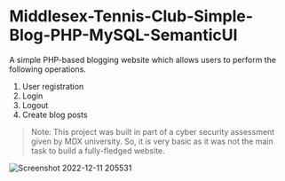 # Middlesex-Tennis-Club-Simple-Blog-PHP-MySQL-SemanticUI

A simple PHP-based blogging website which allows users to perform the following operations.
1. User registration
2. Login
3. Logout
4. Create blog posts

> Note: This project was built in part of a cyber security assessment given by MDX university. 
> So, it is very basic as it was not the main task to build a fully-fledged website.

![Screenshot 2022-12-11 205531](https://user-images.githubusercontent.com/20539850/207056733-78f0251c-292b-4b19-87e4-1afe759bd4ae.png)
